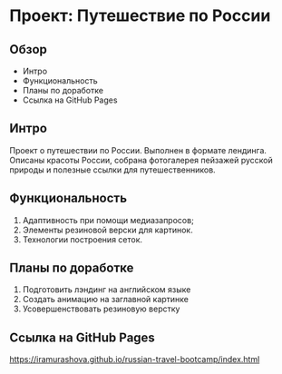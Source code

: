 # Проект: Путешествие по России

## Обзор
* Интро
* Функциональность
* Планы по доработке
* Cсылка на GitHub Pages

## **Интро**

Проект о путешествии по России.
Выполнен в формате лендинга. Описаны красоты России, собрана фотогалерея пейзажей русской природы и полезные ссылки для путешественников.

## **Функциональность**

1. Адаптивность при помощи медиазапросов;
2. Элементы резиновой верски для картинок.
3. Технологии построения сеток.


## **Планы по доработке**

1. Подготовить лэндинг на английском языке
2. Создать анимацию на заглавной картинке
3. Усовершенствовать резиновую верстку

## **Cсылка на GitHub Pages**
https://iramurashova.github.io/russian-travel-bootcamp/index.html